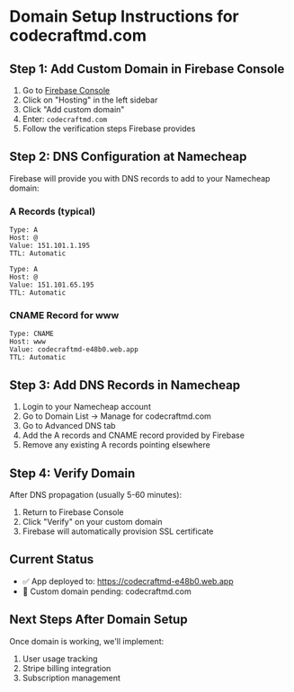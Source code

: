 # Domain Setup Instructions for codecraftmd.com

## Step 1: Add Custom Domain in Firebase Console

1. Go to [Firebase Console](https://console.firebase.google.com/project/codecraftmd-e48b0/hosting)
2. Click on "Hosting" in the left sidebar
3. Click "Add custom domain"
4. Enter: `codecraftmd.com`
5. Follow the verification steps Firebase provides

## Step 2: DNS Configuration at Namecheap

Firebase will provide you with DNS records to add to your Namecheap domain:

### A Records (typical)
```
Type: A
Host: @
Value: 151.101.1.195
TTL: Automatic

Type: A
Host: @
Value: 151.101.65.195
TTL: Automatic
```

### CNAME Record for www
```
Type: CNAME
Host: www
Value: codecraftmd-e48b0.web.app
TTL: Automatic
```

## Step 3: Add DNS Records in Namecheap

1. Login to your Namecheap account
2. Go to Domain List → Manage for codecraftmd.com
3. Go to Advanced DNS tab
4. Add the A records and CNAME record provided by Firebase
5. Remove any existing A records pointing elsewhere

## Step 4: Verify Domain

After DNS propagation (usually 5-60 minutes):
1. Return to Firebase Console
2. Click "Verify" on your custom domain
3. Firebase will automatically provision SSL certificate

## Current Status
- ✅ App deployed to: https://codecraftmd-e48b0.web.app
- 🔄 Custom domain pending: codecraftmd.com

## Next Steps After Domain Setup
Once domain is working, we'll implement:
1. User usage tracking
2. Stripe billing integration  
3. Subscription management